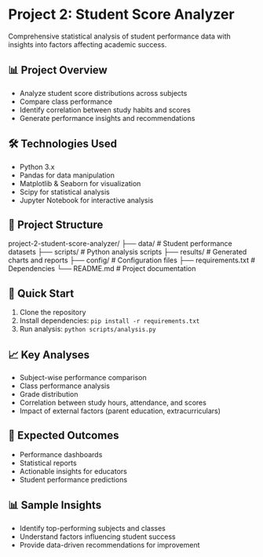 # Project 2: Student Score Analyzer

Comprehensive statistical analysis of student performance data with insights into factors affecting academic success.

## 📊 Project Overview
- Analyze student score distributions across subjects
- Compare class performance
- Identify correlation between study habits and scores
- Generate performance insights and recommendations

## 🛠️ Technologies Used
- Python 3.x
- Pandas for data manipulation
- Matplotlib & Seaborn for visualization
- Scipy for statistical analysis
- Jupyter Notebook for interactive analysis

## 📁 Project Structure
project-2-student-score-analyzer/
├── data/ # Student performance datasets
├── scripts/ # Python analysis scripts
├── results/ # Generated charts and reports
├── config/ # Configuration files
├── requirements.txt # Dependencies
└── README.md # Project documentation

## 🚀 Quick Start
1. Clone the repository
2. Install dependencies: `pip install -r requirements.txt`
3. Run analysis: `python scripts/analysis.py`

## 📈 Key Analyses
- Subject-wise performance comparison
- Class performance analysis
- Grade distribution
- Correlation between study hours, attendance, and scores
- Impact of external factors (parent education, extracurriculars)

## 🎯 Expected Outcomes
- Performance dashboards
- Statistical reports
- Actionable insights for educators
- Student performance predictions

## 📊 Sample Insights
- Identify top-performing subjects and classes
- Understand factors influencing student success
- Provide data-driven recommendations for improvement
